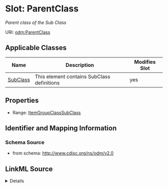 # Slot: ParentClass


_Parent class of the Sub Class_



URI: [odm:ParentClass](http://www.cdisc.org/ns/odm/v2.0/ParentClass)



<!-- no inheritance hierarchy -->




## Applicable Classes

| Name | Description | Modifies Slot |
| --- | --- | --- |
[SubClass](SubClass.md) | This element contains SubClass definitions |  yes  |







## Properties

* Range: [ItemGroupClassSubClass](ItemGroupClassSubClass.md)





## Identifier and Mapping Information







### Schema Source


* from schema: http://www.cdisc.org/ns/odm/v2.0




## LinkML Source

<details>
```yaml
name: ParentClass
description: Parent class of the Sub Class
from_schema: http://www.cdisc.org/ns/odm/v2.0
rank: 1000
alias: ParentClass
domain_of:
- SubClass
range: ItemGroupClassSubClass

```
</details>